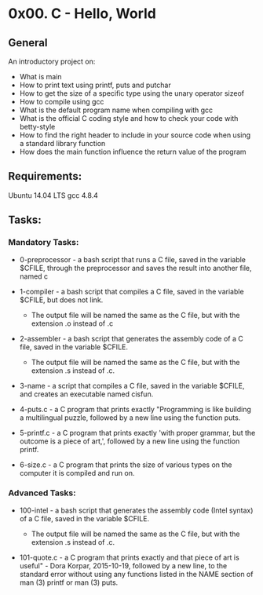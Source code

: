 #  0x00. C - Hello, World

## General
An introductory project on:

- What is main
- How to print text using printf, puts and putchar
- How to get the size of a specific type using the unary operator sizeof
- How to compile using gcc
- What is the default program name when compiling with gcc
- What is the official C coding style and how to check your code with betty-style
- How to find the right header to include in your source code when using a standard library function
- How does the main function influence the return value of the program

## Requirements:
Ubuntu 14.04 LTS
gcc 4.8.4

## Tasks:

### Mandatory Tasks:
- 0-preprocessor - a bash script that runs a C file, saved in the variable $CFILE, through the preprocessor and saves the result into another file, named c

- 1-compiler - a bash script that compiles a C file, saved in the variable $CFILE, but does not link. 
    - The output file will be named the same as the C file, but with the extension .o instead of .c

- 2-assembler - a bash script that generates the assembly code of a C file, saved in the variable $CFILE. 
    - The output file will be named the same as the C file, but with the extension .s instead of .c.

- 3-name - a script that compiles a C file, saved in the variable $CFILE, and creates an executable named cisfun.

- 4-puts.c - a C program that prints exactly "Programming is like building a multilingual puzzle, followed by a new line using the function puts.

- 5-printf.c - a C program that prints exactly 'with proper grammar, but the outcome is a piece of art,', followed by a new line using the function printf.

- 6-size.c - a C program that prints the size of various types on the computer it is compiled and run on.

### Advanced Tasks:
- 100-intel - a bash script that generates the assembly code (Intel syntax) of a C file, saved in the variable $CFILE. 
   - The output file will be named the same as the C file, but with the extension .s instead of .c.

- 101-quote.c - a C program that prints exactly and that piece of art is useful" - Dora Korpar, 2015-10-19, followed by a new line, to the standard error without using any functions listed in the NAME section of man (3) printf or man (3) puts. 
